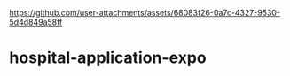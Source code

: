 

https://github.com/user-attachments/assets/68083f26-0a7c-4327-9530-5d4d849a58ff

# hospital-application-expo

